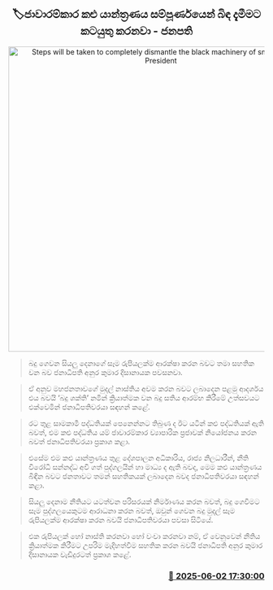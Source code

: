 <p align='center'><b><h2 align='center' title='Steps will be taken to completely dismantle the black machinery of smuggling - President'>🏷ජාවාරම්කාර කළු යාන්ත්‍රණය සම්පූර්ණයෙන් බිඳ දැමීමට කටයුතු කරනවා - ජනපති</h2></b></p>
<p align='center'><img src='https://helakuru.sgp1.cdn.digitaloceanspaces.com/esana/images/lib/anura-president-tax-1.jpg' width='600' alt='Steps will be taken to completely dismantle the black machinery of smuggling - President'></p>

> බදු ගෙවන සියලු දෙනාගේ සෑම රුපියලක්ම ආරක්ෂා කරන බවට තමා සහතික වන බව ජනාධිපති අනුර කුමාර දිසානායක පවසනවා.

> ඒ අනුව මහජනතාවගේ මුදල් නාස්තිය අවම කරන බවට ලබාදෙන පළමු ආදර්ශය එය බවයි ‘බදු ශක්ති’ නමින් ක්‍රියාත්මක වන බදු සතිය ආරම්භ කිරීමේ උත්සවයට එක්වෙමින් ජනාධිපතිවරයා සඳහන් කළේ.

> රට තුළ සාමකාමී පද්ධතියක් පෙනෙන්නට තිබුණ ද ඊට යටින් කළු පද්ධතියක් ඇති බවත්, එම කළු පද්ධතිය යම් ජාවාරම්කාර ව්‍යාපාරික ප්‍රජාවක් නියෝජනය කරන බවත් ජනාධිපතිවරයා ප්‍රකාශ කළා.

> එසේම එම කළු යාන්ත්‍රණය තුළ දේශපාලන අධිකාරිය, රාජ්‍ය නිලධාරීන්, නීති විරෝධී සන්නද්ධ අවි ගත් පුද්ගලයින් හා මාධ්‍ය ද ඇති බවද, මෙම කළු යාන්ත්‍රණය බිඳින බවට ජනතාවට තමන් සහතිකයක් ලබාදෙන බවද ජනාධිපතිවරයා සඳහන් කළා.

> සියලු දෙනාම නීතියට යටත්වන පරිසරයක් නිර්මාණය කරන බවත්, බදු ගෙවීමට සෑම පුද්ගලයෙකුටම ආරාධනා කරන බවත්, ඔවුන් ගෙවන බදු මුදල් සෑම රුපියලක්ම ආරක්ෂා කරන බවයි ජනාධිපතිවරයා පවසා සිටියේ.

> එක රුපියලක් හෝ නාස්ති කරනවා හෝ වංචා කරනවා නම්, ඒ වෙනුවෙන් නීතිය ක්‍රියාත්මක කිරීමට උපරිම මැදිහත්වීම සහතික කරන බවයි ජනාධිපති අනුර කුමාර දිසානායක වැඩිදුරටත් ප්‍රකාශ කළේ.



<h3 align='right'><a href='https://www.helakuru.lk/esana/p/110624/'>📅 2025-06-02 17:30:00</a></h3>
